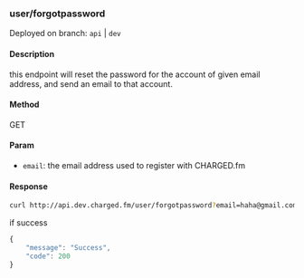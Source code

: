 ### **user/forgotpassword**

Deployed on branch: `api` | `dev`

#### **Description**

this endpoint will reset the password for the account of given email address, and send an email to that account.

#### **Method**

GET

#### **Param**

- `email`: the email address used to register with CHARGED.fm

#### **Response**

```sh
curl http://api.dev.charged.fm/user/forgotpassword?email=haha@gmail.com
```
if success

```javascript
{
    "message": "Success",
    "code": 200
}
```


